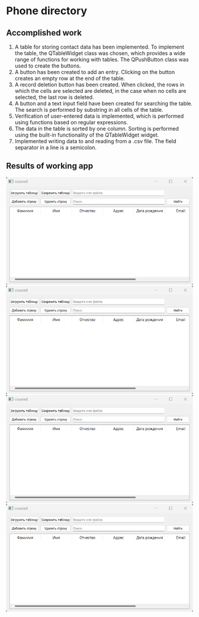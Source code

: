 # Phone directory
## Accomplished work
1. A table for storing contact data has been implemented. To implement the table, the QTableWidget class was chosen, which provides a wide range of functions for working with tables. The QPushButton class was used to create the buttons.
2. A button has been created to add an entry. Clicking on the button creates an empty row at the end of the table.
3. A record deletion button has been created. When clicked, the rows in which the cells are selected are deleted, in the case when no cells are selected, the last row is deleted.
4. A button and a text input field have been created for searching the table. The search is performed by substring in all cells of the table.
5. Verification of user-entered data is implemented, which is performed using functions based on regular expressions.
6. The data in the table is sorted by one column. Sorting is performed using the built-in functionality of the QTableWidget widget.
7. Implemented writing data to and reading from a .csv file. The field separator in a line is a semicolon.
## Results of working app

![Pic. 1](https://github.com/StanleyStanMarsh/phone-directory/blob/main/pictures/pic1.png)
![Pic. 7](https://github.com/StanleyStanMarsh/phone-directory/blob/main/pictures/pic1.png)
![Pic. 8](https://github.com/StanleyStanMarsh/phone-directory/blob/main/pictures/pic1.png)
![Pic. 9](https://github.com/StanleyStanMarsh/phone-directory/blob/main/pictures/pic1.png)
